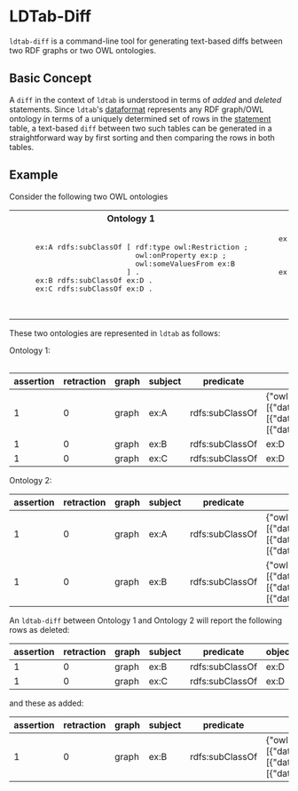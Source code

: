 # LDTab-Diff

`ldtab-diff` is a command-line tool for generating text-based diffs between two RDF graphs or two OWL ontologies.

## Basic Concept

A `diff` in the context of `ldtab` is understood in terms of *added* and *deleted* statements.
Since `ldtab`'s [dataformat](https://github.com/ontodev/ldtab/tree/draft/spec/data-format) represents any RDF graph/OWL ontology in terms of a uniquely determined set of rows in the [statement](https://github.com/ontodev/ldtab/tree/draft/spec/tables#statements) table, a text-based `diff` between two such tables can be generated in a straightforward way by first sorting and then comparing the rows in both tables. 

## Example

Consider the following two OWL ontologies

<table>
  <tr>
    <th>Ontology 1</th>
    <th>Ontology 2</th>
  </tr>
  <tr>
    <td>
     <pre lang="ttl">
     ex:A rdfs:subClassOf [ rdf:type owl:Restriction ;
                            owl:onProperty ex:p ;
                            owl:someValuesFrom ex:B
                          ] .
     ex:B rdfs:subClassOf ex:D .
     ex:C rdfs:subClassOf ex:D .
     </pre>
    </td>
    <td>
     <pre lang="ttl">
     ex:A rdfs:subClassOf [ rdf:type owl:Restriction ;
                            owl:onProperty ex:p ;
                            owl:someValuesFrom ex:B
                          ] .
     ex:B rdfs:subClassOf [ rdf:type owl:Restriction ;
                            owl:onProperty ex:p ;
                            owl:someValuesFrom ex:C
                          ] .
     </pre>
    </td>
  </tr>
<table>

These two ontologies are represented in `ldtab` as follows:

Ontology 1:

assertion | retraction | graph | subject | predicate | object   | datatype   | annotation
----------|------------|-------|---------|-----------|----------|------------|------------
1         | 0          | graph | ex:A    | rdfs:subClassOf | {"owl:onProperty":[{"datatype":"_IRI","object":"ex:p"}],"owl:someValuesFrom":[{"datatype":"_IRI","object":"ex:B"}],"rdf:type":[{"datatype":"_IRI","object":"owl:Restriction"}]} | _JSONMAP | 
1         | 0          | graph | ex:B    | rdfs:subClassOf | ex:D | _IRI | 
1         | 0          | graph | ex:C    | rdfs:subClassOf | ex:D | _IRI | 

Ontology 2:

assertion | retraction | graph | subject | predicate | object   | datatype   | annotation
----------|------------|-------|---------|-----------|----------|------------|------------
1         | 0          | graph | ex:A    | rdfs:subClassOf | {"owl:onProperty":[{"datatype":"_IRI","object":"ex:p"}],"owl:someValuesFrom":[{"datatype":"_IRI","object":"ex:B"}],"rdf:type":[{"datatype":"_IRI","object":"owl:Restriction"}]} | _JSONMAP | 
1         | 0          | graph | ex:B    | rdfs:subClassOf | {"owl:onProperty":[{"datatype":"_IRI","object":"ex:p"}],"owl:someValuesFrom":[{"datatype":"_IRI","object":"ex:C"}],"rdf:type":[{"datatype":"_IRI","object":"owl:Restriction"}]} | _JSONMAP | 

An `ldtab-diff` between Ontology 1 and Ontology 2 will report the following rows as deleted:

assertion | retraction | graph | subject | predicate | object   | datatype   | annotation
----------|------------|-------|---------|-----------|----------|------------|------------
1         | 0          | graph | ex:B    | rdfs:subClassOf | ex:D | _IRI | 
1         | 0          | graph | ex:C    | rdfs:subClassOf | ex:D | _IRI | 

and these as added:

assertion | retraction | graph | subject | predicate | object   | datatype   | annotation
----------|------------|-------|---------|-----------|----------|------------|------------
1         | 0          | graph | ex:B    | rdfs:subClassOf | {"owl:onProperty":[{"datatype":"_IRI","object":"ex:p"}],"owl:someValuesFrom":[{"datatype":"_IRI","object":"ex:C"}],"rdf:type":[{"datatype":"_IRI","object":"owl:Restriction"}]} | _JSONMAP | 
